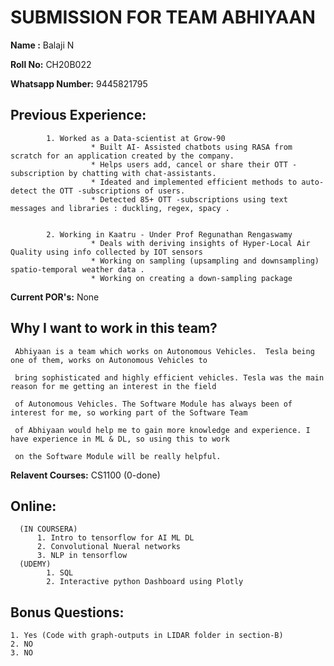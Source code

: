 # SUBMISSION FOR TEAM ABHIYAAN

**Name :** Balaji N


**Roll No:** CH20B022

**Whatsapp Number:** 9445821795

**Previous Experience:** 
----
            1. Worked as a Data-scientist at Grow-90
                      * Built AI- Assisted chatbots using RASA from scratch for an application created by the company.
                      * Helps users add, cancel or share their OTT -subscription by chatting with chat-assistants.
                      * Ideated and implemented efficient methods to auto-detect the OTT -subscriptions of users.
                      * Detected 85+ OTT -subscriptions using text messages and libraries : duckling, regex, spacy .

            
            2. Working in Kaatru - Under Prof Regunathan Rengaswamy
                      * Deals with deriving insights of Hyper-Local Air Quality using info collected by IOT sensors
                      * Working on sampling (upsampling and downsampling) spatio-temporal weather data .
                      * Working on creating a down-sampling package



**Current POR's:** None

**Why I want to work in this team?**
---

     Abhiyaan is a team which works on Autonomous Vehicles.  Tesla being one of them, works on Autonomous Vehicles to 
     
     bring sophisticated and highly efficient vehicles. Tesla was the main reason for me getting an interest in the field 
     
     of Autonomous Vehicles. The Software Module has always been of interest for me, so working part of the Software Team 
     
     of Abhiyaan would help me to gain more knowledge and experience. I have experience in ML & DL, so using this to work 
     
     on the Software Module will be really helpful.


**Relavent Courses:** CS1100 (0-done)

**Online:**
---

      (IN COURSERA)
          1. Intro to tensorflow for AI ML DL 
          2. Convolutional Nueral networks
          3. NLP in tensorflow 
      (UDEMY)    
            1. SQL
            2. Interactive python Dashboard using Plotly

**Bonus Questions:**
---
    1. Yes (Code with graph-outputs in LIDAR folder in section-B)
    2. NO
    3. NO


